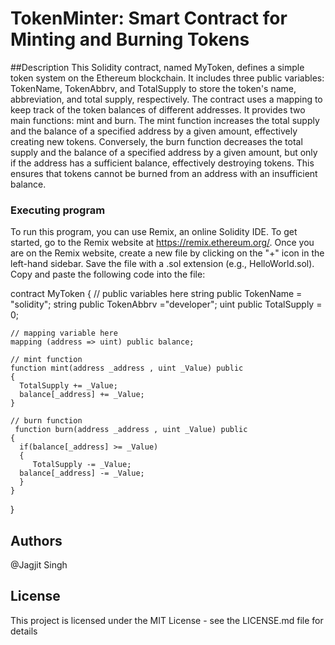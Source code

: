 # TokenMinter: Smart Contract for Minting and Burning Tokens

##Description
This Solidity contract, named MyToken, defines a simple token system on the Ethereum blockchain. It includes three public variables: TokenName, TokenAbbrv, and TotalSupply to store the token's name, abbreviation, and total supply, respectively. The contract uses a mapping to keep track of the token balances of different addresses. It provides two main functions: mint and burn. The mint function increases the total supply and the balance of a specified address by a given amount, effectively creating new tokens. Conversely, the burn function decreases the total supply and the balance of a specified address by a given amount, but only if the address has a sufficient balance, effectively destroying tokens. This ensures that tokens cannot be burned from an address with an insufficient balance.

### Executing program
To run this program, you can use Remix, an online Solidity IDE. To get started, go to the Remix website at https://remix.ethereum.org/.
Once you are on the Remix website, create a new file by clicking on the "+" icon in the left-hand sidebar. Save the file with a .sol extension (e.g., HelloWorld.sol). Copy and paste the following code into the file:

contract MyToken
{
    // public variables here
    string public TokenName = "solidity";
    string public TokenAbbrv ="developer";
    uint public TotalSupply = 0;

    // mapping variable here
    mapping (address => uint) public balance;

    // mint function
    function mint(address _address , uint _Value) public
    {
      TotalSupply += _Value;
      balance[_address] += _Value;
    }

    // burn function
     function burn(address _address , uint _Value) public
    {
      if(balance[_address] >= _Value)
      {
         TotalSupply -= _Value;
      balance[_address] -= _Value;
      }      
    }
}

## Authors
@Jagjit Singh

## License
This project is licensed under the MIT License - see the LICENSE.md file for details

